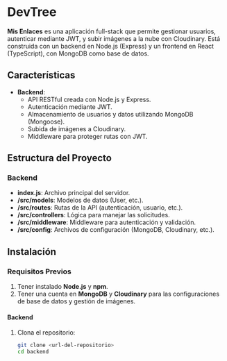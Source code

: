 # **DevTree**

**Mis Enlaces** es una aplicación full-stack que permite gestionar usuarios, autenticar mediante JWT, y subir imágenes a la nube con Cloudinary. Está construida con un backend en Node.js (Express) y un frontend en React (TypeScript), con MongoDB como base de datos.

## **Características**

- **Backend**:
  - API RESTful creada con Node.js y Express.
  - Autenticación mediante JWT.
  - Almacenamiento de usuarios y datos utilizando MongoDB (Mongoose).
  - Subida de imágenes a Cloudinary.
  - Middleware para proteger rutas con JWT.

## **Estructura del Proyecto**

### **Backend**
- **index.js**: Archivo principal del servidor.
- **/src/models**: Modelos de datos (User, etc.).
- **/src/routes**: Rutas de la API (autenticación, usuario, etc.).
- **/src/controllers**: Lógica para manejar las solicitudes.
- **/src/middleware**: Middleware para autenticación y validación.
- **/src/config**: Archivos de configuración (MongoDB, Cloudinary, etc.).

## **Instalación**

### **Requisitos Previos**

1. Tener instalado **Node.js** y **npm**.
2. Tener una cuenta en **MongoDB** y **Cloudinary** para las configuraciones de base de datos y gestión de imágenes.


#### **Backend**

1. Clona el repositorio:
   ```bash
   git clone <url-del-repositorio>
   cd backend
